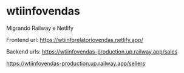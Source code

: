 # wtiinfovendas
Migrando Railway e Netlify

Frontend url: https://wtiinforelatoriovendas.netlify.app/

Backend  urls: 
https://wtiinfovendas-production.up.railway.app/sales

https://wtiinfovendas-production.up.railway.app/sellers
